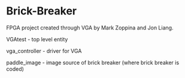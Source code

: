Brick-Breaker
================

FPGA project created through VGA by Mark Zoppina and Jon Liang. 

VGAtest - top level entity

vga_controller - driver for VGA

paddle_image - image source of brick breaker (where brick breaker is coded)

